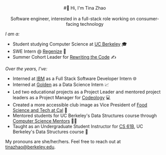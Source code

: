 <div align="center">
#👋 Hi, I'm Tina Zhao
</div>
<br>
<div align="center">
Software engineer, interested in a full-stack role working on consumer-facing technology
</div>


*I am a:*
* Student studying Computer Science at [UC Berkeley](https://www.berkeley.edu/) 🎓
* SWE Intern @ [Regenize](https://www.regenize.co.za/) 🌱
* Summer Cohort Leader for [Rewriting the Code](https://rewritingthecode.org/) ✍️

*Over the years, I've:*
* Interned at [IBM](https://www.ibm.com/cloud) as a Full Stack Software Developer Intern 🌐
* Interned at [Golden](https://www.goldenvolunteer.com/) as a Data Science Intern 📈
* Led two educational projects as a Project Leader and mentored project leaders as a Project Manager for [Codeology](https://www.codeology.club/) 💻
* Created a more accessible club image as Vice President of [Food Science and Tech at Cal](https://fst.berkeley.edu/) 📸
* Mentored students for UC Berkeley's Data Structures course through [Computer Science Mentors](https://csmentors.berkeley.edu/#/) 👩‍🏫
* Taught as an Undergraduate Student Instructor for [CS 61B](https://inst.eecs.berkeley.edu/~cs61b/sp20/), UC Berkeley's Data Structures course 📖

My pronouns are she/her/hers. Feel free to reach out at tinazhao@berkeley.edu. 
